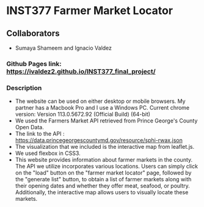 # INST377 Farmer Market Locator

## Collaborators
- Sumaya Shameem and Ignacio Valdez

### Github Pages link: https://ivaldez2.github.io/INST377_final_project/

### Description
- The website can be used on either desktop or mobile browsers. My partner has a Macbook Pro and I use a Windows PC. Current chrome version: Version 113.0.5672.92 (Official Build) (64-bit)
- We used the Farmers Market API retrieved from Prince George's County Open Data. 
- The link to the API : https://data.princegeorgescountymd.gov/resource/sphi-rwax.json
- The visualization that we included is the interactive map from leaflet.js.
- We used flexbox in CSS3.
- This website provides information about farmer markets in the county. The API we utilize incorporates various locations. Users can simply click on the "load" button on the "farmer market locator" page, followed by the "generate list" button, to obtain a list of farmer markets along with their opening dates and whether they offer meat, seafood, or poultry. Additionally, the interactive map allows users to visually locate these markets.


